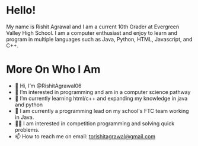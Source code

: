 # Hello!
My name is Rishit Agrawal and I am a current 10th Grader at Evergreen Valley High School. I am a computer enthusiast and enjoy to learn and program in multiple languages such as Java, Python, HTML, Javascript, and C++. 

# More On Who I Am
- 👋 Hi, I’m @RishitAgrawal06
- 👀 I’m interested in programming and am in a computer science pathway
- 🌱 I’m currently learning html/c++ and expanding my knowledge in java and python
- 🤖 I am currently a programming lead on my school's FTC team working in Java.
- 🧑‍💻 I am interested in competition programming and solving quick problems.
- 📫 How to reach me on email: torishitagrawal@gmail.com

<!---
# Stats
<p><img align="left" src="https://github-readme-stats.vercel.app/api/top-langs?username=RishitAgrawal06&show_icons=true&locale=en&layout=compact" alt="RishitAgrawal06" /></p>

<p>&nbsp;<img align="center" src="https://github-readme-stats.vercel.app/api?username=RishitAgrawal06&show_icons=true&locale=en&layout=compact" alt="RishitAgrawal06" /></p> >
--->  

<!---
RishitAgrawal06/RishitAgrawal06 is a ✨ special ✨ repository because its `README.md` (this file) appears on your GitHub profile.
You can click the Preview link to take a look at your changes.
--->
